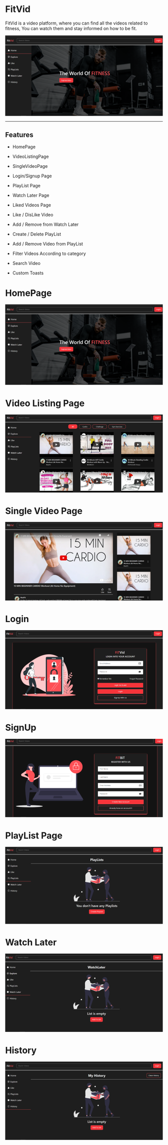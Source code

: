 # FitVid

FitVid is a video platform, where you can find all the videos related to fitness, You can watch them and stay informed on how to be fit.

![fitvid-image](https://github.com/Ankur9669/FitVid-React/blob/readme/FitVid/public/images/fitvid.png)

---

## Features

- HomePage

- VideoListingPage

- SingleVideoPage

- Login/Signup Page

- PlayList Page

- Watch Later Page

- Liked Videos Page

- Like / DisLike Video

- Add / Remove from Watch Later

- Create / Delete PlayList

- Add / Remove Video from PlayList

- Filter Videos According to category

- Search Video

- Custom Toasts

# HomePage

![fitvid-image](https://github.com/Ankur9669/FitVid-React/blob/readme/FitVid/public/images/fitvid.png)

# Video Listing Page

![fitvid-videolisting](https://github.com/Ankur9669/FitVid-React/blob/readme/FitVid/public/images/fitvid-videolisting.png)

# Single Video Page

![fitvid-singlevideo](https://github.com/Ankur9669/FitVid-React/blob/readme/FitVid/public/images/fitvid-single-video-page.png)

# Login

![fitvid-login](https://github.com/Ankur9669/FitVid-React/blob/readme/FitVid/public/images/fitvid-login.png)

# SignUp

![fitvid-signup](https://github.com/Ankur9669/FitVid-React/blob/readme/FitVid/public/images/fitvid-signup.png)

# PlayList Page

![fitvid-playlist](https://github.com/Ankur9669/FitVid-React/blob/readme/FitVid/public/images/fitvid-create-playlist.png)

# Watch Later

![fitvid-watch-later](https://github.com/Ankur9669/FitVid-React/blob/readme/FitVid/public/images/fitvid-watch-later.png)

# History

![fitvid-history](https://github.com/Ankur9669/FitVid-React/blob/readme/FitVid/public/images/fitvid-history.png)
